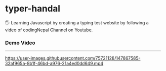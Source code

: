 # typer-handal
🖐 Learning Javascript by creating a typing test website by following a video of codingNepal Channel on Youtube.

### Demo Video
<hr>

https://user-images.githubusercontent.com/75721128/147867585-32af965a-8b1f-46bd-a976-21a4ed0dd649.mp4


